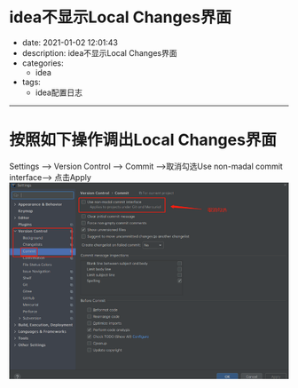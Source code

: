 #   idea不显示Local Changes界面
+ date: 2021-01-02 12:01:43
+ description: idea不显示Local Changes界面
+ categories:
  - idea
+ tags:
  - idea配置日志
---
#   按照如下操作调出Local Changes界面
Settings --> Version Control --> Commit -->取消勾选Use non-madal commit interface--> 点击Apply
![](../images/2021/01/20210102121635.png)
